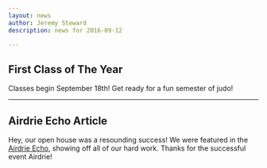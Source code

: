 ```yaml
---
layout: news
author: Jeremy Steward
description: news for 2016-09-12

---
```


## First Class of The Year

Classes begin September 18th! Get ready for a fun semester of judo!

<hr> 

## Airdrie Echo Article

Hey, our open house was a resounding success! We were featured in the [Airdrie
Echo](http://www.airdrieecho.com/2016/09/06/judo-club-revamped), showing off
all of our hard work. Thanks for the successful event Airdrie!
